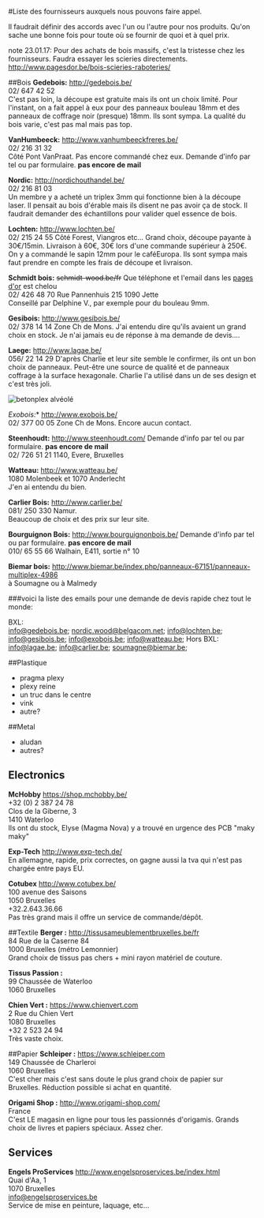 #Liste des fournisseurs auxquels nous pouvons faire appel.

Il faudrait définir des accords avec l'un ou l'autre pour nos produits. Qu'on sache une bonne fois pour toute où se fournir de quoi et à quel prix.

note 23.01.17: Pour des achats de bois massifs, c'est la tristesse chez les fournisseurs. Faudra essayer les scieries directements. http://www.pagesdor.be/bois-scieries-raboteries/

##Bois
**Gedebois:** http://gedebois.be/  
02/ 647 42 52  
C'est pas loin, la découpe est gratuite mais ils ont un choix limité.
Pour l'instant, on a fait appel à eux pour des panneaux bouleau 18mm et des panneaux de coffrage noir (presque) 18mm.
Ils sont sympa. La qualité du bois varie, c'est pas mal mais pas top.

**VanHumbeeck:** http://www.vanhumbeeckfreres.be/  
02/ 216 31 32  
Côté Pont VanPraat.
Pas encore commandé chez eux. Demande d'info par tel ou par formulaire. **pas encore de mail**

**Nordic:** http://nordichouthandel.be/  
02/ 216 81 03   
Un membre y a acheté un triplex 3mm qui fonctionne bien à la découpe laser. Il pensait au bois d'érable mais ils disent ne pas avoir ça de stock. Il faudrait demander des échantillons pour valider quel essence de bois.

**Lochten:** http://www.lochten.be/  
02/ 215 24 55
Côté Forest, Viangros etc...
Grand choix, découpe payante à 30€/15min. Livraison à 60€, 30€ lors d'une commande supérieur à 250€.  
On y a commandé le sapin 12mm pour le caféEuropa. Ils sont sympa mais faut prendre en compte les frais de découpe et livraison.

**Schmidt bois:** ~~schmidt-wood.be/fr~~ Que téléphone et l'email dans les [pages d'or](http://www.pagesdor.be/schmidt-jette-1090/1/) est chelou    
02/ 426 48 70
Rue Pannenhuis 215
1090 Jette  
Conseillé par Delphine V., par exemple pour du bouleau 9mm.


**Gesibois:** http://www.gesibois.be/  
02/ 378 14 14
Zone Ch de Mons. J'ai entendu dire qu'ils avaient un grand choix en stock.
Je n'ai jamais eu de réponse à ma demande de devis....

**Laege:** http://www.lagae.be/  
056/ 22 14 29
D'après Charlie et leur site semble le confirmer, ils ont un bon choix de panneaux. Peut-être une source de qualité et de panneaux coffrage à la surface hexagonale. Charlie l'a utilisé dans un de ses design et c'est très joli.

![betonplex alvéolé](http://images4.images-speurders.nl/images/15/1524/152433544_2_big.jpg)

*Exobois:** http://www.exobois.be/  
02/ 377 00 05
Zone Ch de Mons.
Encore aucun contact.

**Steenhoudt:** http://www.steenhoudt.com/  Demande d'info par tel ou par formulaire. **pas encore de mail**  
02/ 726 51 21
1140, Evere, Bruxelles

**Watteau:** http://www.watteau.be/  
1080 Molenbeek et 1070 Anderlecht  
J'en ai entendu du bien.

**Carlier Bois:** http://www.carlier.be/  
081/ 250 330
Namur.  
Beaucoup de choix et des prix sur leur site.  

**Bourguignon Bois:** http://www.bourguignonbois.be/  Demande d'info par tel ou par formulaire. **pas encore de mail**  
010/ 65 55 66
Walhain, E411, sortie n° 10


**Biemar bois:** http://www.biemar.be/index.php/panneaux-67151/panneaux-multiplex-4986  
à Soumagne ou à Malmedy
 
###voici la liste des emails pour une demande de devis rapide chez tout le monde:

BXL:  
info@gedebois.be;
nordic.wood@belgacom.net;
info@lochten.be;
info@gesibois.be;
info@exobois.be;
info@watteau.be;
Hors BXL:  
info@lagae.be;
info@carlier.be;
soumagne@biemar.be;

##Plastique

- pragma plexy
- plexy reine
- un truc dans le centre
- vink
- autre?

##Metal

- aludan 
- autres?

## Electronics

**McHobby** https://shop.mchobby.be/   
+32 (0) 2 387 24 78  
Clos de la Giberne, 3  
1410 Waterloo  
Ils ont du stock, Elyse (Magma Nova) y a trouvé en urgence des PCB "maky maky"

**Exp-Tech** http://www.exp-tech.de/   
En allemagne, rapide, prix correctes, on gagne aussi la tva qui n'est pas chargée entre pays EU.
   
**Cotubex** http://www.cotubex.be/   
100 avenue des Saisons  
1050 Bruxelles  
+32.2.643.36.66  
Pas très grand mais il offre un service de commande/dépôt.

##Textile
**Berger :** http://tissusameublementbruxelles.be/fr  
84 Rue de la Caserne 84  
1000 Bruxelles (métro Lemonnier)  
Grand choix de tissus pas chers + mini rayon matériel de couture.

**Tissus Passion :**   
99 Chaussée de Waterloo  
1060 Bruxelles  


**Chien Vert :** https://www.chienvert.com   
2 Rue du Chien Vert  
1080 Bruxelles   
+32 2 523 24 94  
Très vaste choix.

##Papier
**Schleiper :** https://www.schleiper.com  
149 Chaussée de Charleroi   
1060 Bruxelles   
C'est cher mais c'est sans doute le plus grand choix de papier sur Bruxelles. Réduction possible si achat en quantité.

**Origami Shop :** http://www.origami-shop.com/  
France   
C'est LE magasin en ligne pour tous les passionnés d'origamis. Grands choix de livres et papiers spéciaux. Assez cher.


## Services

**Engels ProServices**   http://www.engelsproservices.be/index.html    
Quai d'Aa, 1  
1070 Bruxelles  
info@engelsproservices.be  
Service de mise en peinture, laquage, etc...   

